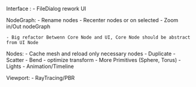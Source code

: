 Interface :
	- FileDialog rework UI

NodeGraph:
	- Rename nodes
	- Recenter nodes or on selected
	- Zoom in/Out nodeGraph

	- Big refactor Betwenn Core Node and UI, Core Node should be abstract from UI Node

Nodes:
	- Cache mesh and reload only necessary nodes
	- Duplicate
	- Scatter
	- Bend
	- optimize transform
	- More Primitives (Sphere, Torus)
	- Lights
	- Animation/Timeline

Viewport:
	- RayTracing/PBR
